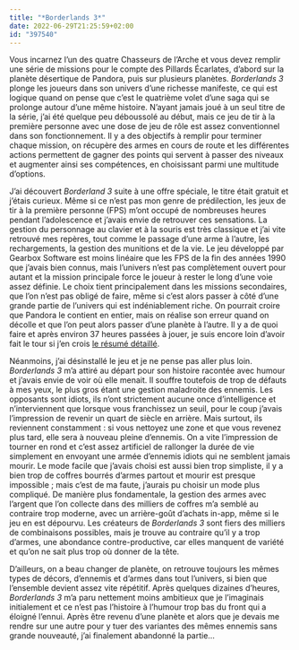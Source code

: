 ```yaml
---
title: "*Borderlands 3*"
date: 2022-06-29T21:25:59+02:00
id: "397540"
---
```


Vous incarnez l’un des quatre Chasseurs de l’Arche et vous devez remplir une série de missions pour le compte des Pillards Écarlates, d’abord sur la planète désertique de Pandora, puis sur plusieurs planètes. *Borderlands 3* plonge les joueurs dans son univers d’une richesse manifeste, ce qui est logique quand on pense que c’est le quatrième volet d’une saga qui se prolonge autour d’une même histoire. N’ayant jamais joué à un seul titre de la série, j’ai été quelque peu déboussolé au début, mais ce jeu de tir à la première personne avec une dose de jeu de rôle est assez conventionnel dans son fonctionnement. Il y a des objectifs à remplir pour terminer chaque mission, on récupère des armes en cours de route et les différentes actions permettent de gagner des points qui servent à passer des niveaux et augmenter ainsi ses compétences, en choisissant parmi une multitude d’options. 

J’ai découvert *Borderland 3* suite à une offre spéciale, le titre était gratuit et j’étais curieux. Même si ce n’est pas mon genre de prédilection, les jeux de tir à la première personne (FPS) m’ont occupé de nombreuses heures pendant l’adolescence et j’avais envie de retrouver ces sensations. La gestion du personnage au clavier et à la souris est très classique et j’ai vite retrouvé mes repères, tout comme le passage d’une arme à l’autre, les rechargements, la gestion des munitions et de la vie. Le jeu développé par Gearbox Software est moins linéaire que les FPS de la fin des années 1990 que j’avais bien connus, mais l’univers n’est pas complètement ouvert pour autant et la mission principale force le joueur à rester le long d’une voie assez définie. Le choix tient principalement dans les missions secondaires, que l’on n’est pas obligé de faire, même si c’est alors passer à côté d’une grande partie de l’univers qui est indéniablement riche. On pourrait croire que Pandora le contient en entier, mais on réalise son erreur quand on décolle et que l’on peut alors passer d’une planète à l’autre. Il y a de quoi faire et après environ 37 heures passées à jouer, je suis encore loin d’avoir fait le tour si j’en crois [le résumé détaillé](https://fr.wikipedia.org/wiki/Borderlands_3#Synopsis).

Néanmoins, j’ai désinstallé le jeu et je ne pense pas aller plus loin. *Borderlands 3* m’a attiré au départ pour son histoire racontée avec humour et j’avais envie de voir où elle menait. Il souffre toutefois de trop de défauts à mes yeux, le plus gros étant une gestion maladroite des ennemis. Les opposants sont idiots, ils n’ont strictement aucune once d’intelligence et n’interviennent que lorsque vous franchissez un seuil, pour le coup j’avais l’impression de revenir un quart de siècle en arrière. Mais surtout, ils reviennent constamment : si vous nettoyez une zone et que vous revenez plus tard, elle sera à nouveau pleine d’ennemis. On a vite l’impression de tourner en rond et c’est assez artificiel de rallonger la durée de vie simplement en envoyant une armée d’ennemis idiots qui ne semblent jamais mourir. Le mode facile que j’avais choisi est aussi bien trop simpliste, il y a bien trop de coffres bourrés d’armes partout et mourir est presque impossible ; mais c’est de ma faute, j’aurais pu choisir un mode plus compliqué. De manière plus fondamentale, la gestion des armes avec l’argent que l’on collecte dans des milliers de coffres m’a semblé au contraire trop moderne, avec un arrière-goût d’achats in-app, même si le jeu en est dépourvu. Les créateurs de *Borderlands 3* sont fiers des milliers de combinaisons possibles, mais je trouve au contraire qu’il y a trop d’armes, une abondance contre-productive, car elles manquent de variété et qu’on ne sait plus trop où donner de la tête.

D’ailleurs, on a beau changer de planète, on retrouve toujours les mêmes types de décors, d’ennemis et d’armes dans tout l’univers, si bien que l’ensemble devient assez vite répétitif. Après quelques dizaines d’heures, *Borderlands 3* m’a paru nettement moins ambitieux que je l’imaginais initialement et ce n’est pas l’histoire à l’humour trop bas du front qui a éloigné l’ennui. Après être revenu d’une planète et alors que je devais me rendre sur une autre pour y tuer des variantes des mêmes ennemis sans grande nouveauté, j’ai finalement abandonné la partie… 